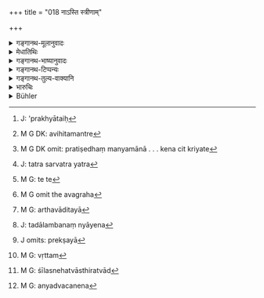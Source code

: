 +++
title = "018 नाऽस्ति स्त्रीणाम्"

+++

<details><summary>गङ्गानथ-मूलानुवादः</summary>

For women there is no dealing with the sacred texts; such is the rule of law; the fact is that, being destitute of organs and devoid of sacred texts, women are ‘false’—(18)
</details>

<details><summary>मेधातिथिः</summary>
<u>केचिद्</u> एवं नन्यन्ते । सत्य् अपि प्रमदाव्यभिचारे वैदिकेन जापेन रहस्यप्रायश्चित्तादिना शुद्धिम् आप्स्यन्ति ततो नास्ति दोष इति । 

- <u>तन् न</u> । **न** हि **स्त्रीणां मन्त्रैः क्रिया** जपो ऽप्य् **अस्ति** । येन वृत्तव्यतिक्रमे ऽप्रख्यातौ[^४६] स्वत एव वैदुषाच् छुद्धिम् आप्नुवन्ति । तस्माद् यत्नतो रक्ष्या इत्य् (म्ध् ९.१५) एतच्छेषम् एवैतत् । 


[^४६]:
     J: 'prakhyātaiḥ

- <u>अतो ये केचिद्</u> अविशेषेण[^४७] मन्त्रप्रतिषेधो ऽयम् इति वर्णयन्ति, ततश् च प्रतिषेधं मन्यमाना यत् किंचित् स्रीसंबन्धि कर्म येन केन चित् क्रियते[^४८] — यत्र[^४९] स्त्रियः कर्तृतया संबध्यन्ते सायंबलिहरणादौ, तथा संस्कार्यतया चूडादिषु, संप्रदानतया श्राद्धादौ — तत्र सर्वत्र मन्त्रप्रतिषेधाद् अमन्त्रकं स्त्रीणां श्राद्धादि कर्यम् इति ।


[^४९]:
     J: tatra sarvatra yatra


[^४८]:
     M G DK omit: pratiṣedhaṃ manyamānā . . . kena cit kriyate


[^४७]:
     M G DK: avihitamantre

- ते[^५०] ऽयुक्तवादिनो[^५१] ऽन्यपरत्वाद् अस्य । अर्थवादतया[^५२] यद् अस्ति तदालम्बनन्यायेन[^५३] विहितप्रतिषेधमन्त्रसंबन्धमन्त्रचूडासंस्कारापेक्षं व्याख्येयम् एतत् । अध्ययनाभावाच् च प्रायश्चित्तमन्त्रजपाभावः प्रेक्षया[^५४] । 


[^५४]:
     J omits: prekṣayā


[^५३]:
     J: tadālambanaṃ nyāyena


[^५२]:
     M G: arthavāditayā


[^५१]:
     M G omit the avagraha


[^५०]:
     M G: te te

- **निरिन्दिर्याः** । इन्द्रियं वीर्यं धर्यप्रज्ञाबलादि तासां नास्त्य् अतो ऽनिच्छन्त्यो ऽपि कदाचित् पापाचारैर् बलेनाक्रम्यन्ते । ततो रक्षितुं युक्ताः । **स्त्रियो ऽनृतम्**[^५५] इति शीलस्नेहयोर् अस्थिरत्वाद्[^५६] अनृतवचनेन[^५७] निन्द्यते ॥ ९.१८ ॥


[^५७]:
     M G: anyadvacanena


[^५६]:
     M G: śīlasnehatvāsthiratvād


[^५५]:
     M G: vṛttam
</details>

<details><summary>गङ्गानथ-भाष्यानुवादः</summary>

Some people entertain the following notion;—“Even though woman may misbehave, she may, with the help of Vedic texts, perform some rites in the shape of secret Expiatory Rites and thus become pure; so that there cannot be much harm in her misbehaving”

But this is not true; because ‘*for women there is no dealing with sacred texts*’; so that there can be no repeating of the texts; which, with the help of her own learning, she might do whenever she transgressed and thereby regain her purity. For this reason also they should be carefully guarded;—this is the injunction to which the statement in the present verse is a declamatory supplement.

Some people have held that the present verse contains the absolute prohibition of the use of sacred texts in connection with all kinds of rites for women; and holding this opinion, they declare that whatever rites may be performed, by whomsoever, for the sake of women,—that is, (a) in rites where women figure as the performers, as in the making of offerings, or (b) in those where they figure as the object to be sanctified, as in the tonsure-ceremony, or (c) in those where they figure as recipients, us in *śrāddhas* offered to them,—at all these the use of sacred texts being forbidden by the present text, no such texts should be used at the *śrāddhas* offered to women.

But these people say what is not reasonable; because the present text refers to a totally different matter, and is a purely hortatory supplement. And it still remains to be explained what there is in the text to indicate either injunction or prohibition regarding such rites as the Tonsure and the like. As for the inability of women to recite the expiatory texts, this follows from the fact of their not learning the Vedas.

‘*Destitute of Organs*’—‘*Organ*’ here stands for *strength*;—courage, patience, intelligence, energy and so forth are absent in women; that is why they are prone to become over-powered by sinful propensities. Hence it is that they have to be carefully guarded.

‘*Women are false*’;—on account of the inconstancy of their character and affections, they are deprecated as being ‘false’—(18)
</details>

<details><summary>गङ्गानथ-टिप्पन्यः</summary>

The second half of this verse has been taken as a corruption of the line
“nirindriyā adāyādāḥ sthiyo (?) nityamiti sthitiḥ”. Hopkins
remarks:—“This is supported by the sūtras; *cf*. the text and quotations
given by Mandlik, *Mayūkha*, 2.366-367; also Baudhāyana, 2.3.46.”

This verse is quoted in *Vivādaratnākara* (p. 412), which adds the
following notes ‘*Nirindriyāḥ*,’ devoid of the faculties conducive to
steadiness, truthfulness and so forth;—“*strīyonṛtam*,” women are called
‘untruth’ in the sense of bang addicted *to lying*,— and in
*Vīramitrodaya* (Vyavahāra, 158b).
</details>

<details><summary>गङ्गानथ-तुल्य-वाक्यानि</summary>

\[See Manu ?.66.\]

*Mahābhārata* (13.40.11-12).—(Same as Manu, but reading ‘*Kāścit*’ for
‘*mantraiḥ*,’ and ‘*aśāstrāḥ*’ for ‘*amantrāḥ*.’)

*Baudhāyana* (1.11.7).—‘Women are considered to have no business with
the sacred texts.’

Do. (2.3.56).—‘The Veda declares that women are considered to be
destitute of strength and portion.’

*Śukranīti* (4.4.9-10).—‘The woman and the Śūdra shall never recite
*mantras*.’
</details>

<details><summary>भारुचिः</summary>

"अमन्त्रिका तु कार्येयं स्त्रीणाम् आवृद् अशेषतः" इत्य् उक्तम् यद् तद् इदम् उच्यते- "नास्ति स्त्रीणां क्रिया मन्त्रैः" इति । विवाहसंस्कारश् च मन्त्रतः पुरुषसंबन्धापेक्षया न स्वातन्त्र्येण साधारणो वा । यतो न व्याघातः । अर्थवादार्थं चैतन् निन्दावचनम् । इन्द्रियं प्रज्ञाधैर्यादि । तदभावात् स्त्रियो ऽनिन्द्रिया इत्य् उच्यन्ते, नान्यथा । एवं चाबला इत्य् एवम् एताः प्रसिद्धाः । यतो निरिन्द्रिया अमन्त्राश् च स्त्रियः अतस् तासां स्ववीर्यस्याभावात् स्वयम् आत्मसंरक्षणे सामर्थ्यं नास्ति । अमन्त्रत्वाच् च पुरुषवन् मन्त्रवता संस्कारेण शुद्धिर् नास्ति । अमन्त्रत्वाच् च पुरुषवन् मन्त्रवता संस्कारेण शुद्धिर् नास्ति । आत्मसंयमने त्व् आसां सुद्धिर् एषितव्या । अतश् चैता निरिन्द्रिया निर्वीर्या निस्संज्ञत्वान् निर्विज्ञानाः सत्यो ऽनृतशब्देन निन्द्यन्ते । व्यभिचारात्मकत्वेन वा प्रकृतेन ॥ ९.१८ ॥
</details>

<details><summary>Bühler</summary>

018	For women no (sacramental) rite (is performed) with sacred texts, thus the law is settled; women (who are) destitute of strength and destitute of (the knowledge of) Vedic texts, (are as impure as) falsehood (itself), that is a fixed rule.
</details>
